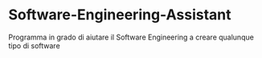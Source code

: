 # Software-Engineering-Assistant
Programma in grado di aiutare il Software Engineering a creare qualunque tipo di software
